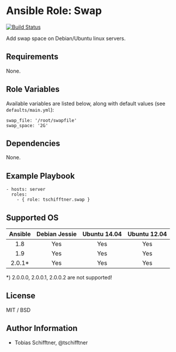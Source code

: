 # Ansible Role: Swap

[![Build Status](https://travis-ci.org/tschifftner/ansible-role-swap.svg)](https://travis-ci.org/tschifftner/ansible-role-swap)

Add swap space on Debian/Ubuntu linux servers.

## Requirements

None.

## Role Variables

Available variables are listed below, along with default values (see `defaults/main.yml`):

```
swap_file: '/root/swapfile'
swap_space: '2G'
```


## Dependencies

None.

## Example Playbook

    - hosts: server
      roles:
        - { role: tschifftner.swap }

## Supported OS

Ansible          | Debian Jessie    | Ubuntu 14.04    | Ubuntu 12.04
:--------------: | :--------------: | :-------------: | :-------------: 
1.8              | Yes              | Yes             | Yes
1.9              | Yes              | Yes             | Yes
2.0.1*           | Yes              | Yes             | Yes

*) 2.0.0.0, 2.0.0.1, 2.0.0.2 are not supported!

## License

MIT / BSD

## Author Information

 - Tobias Schifftner, @tschifftner